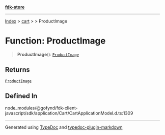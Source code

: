 [**fdk-store**](../../../README.md)
***

[Index](../../../API.md) > [cart](../../README.md) > [<internal>](../README.md) > ProductImage

# Function: ProductImage

> **ProductImage**(): [`ProductImage`](../type-aliases/type-alias.ProductImage.md)

## Returns

[`ProductImage`](../type-aliases/type-alias.ProductImage.md)

## Defined In

node\_modules/@gofynd/fdk-client-javascript/sdk/application/Cart/CartApplicationModel.d.ts:1309

***
Generated using [TypeDoc](https://typedoc.org/) and [typedoc-plugin-markdown](https://www.npmjs.com/package/typedoc-plugin-markdown)
